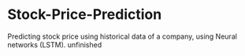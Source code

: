 # Stock-Price-Prediction
Predicting stock price using historical data of a company, using Neural networks (LSTM).
unfinished 
